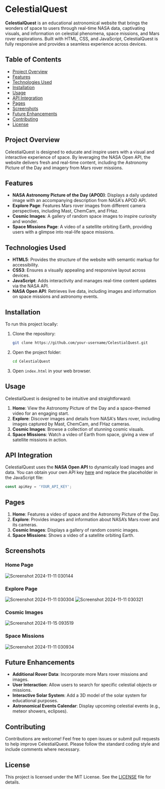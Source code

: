 # CelestialQuest

**CelestialQuest** is an educational astronomical website that brings the wonders of space to users through real-time NASA data, captivating visuals, and information on celestial phenomena, space missions, and Mars rover explorations. Built with HTML, CSS, and JavaScript, CelestialQuest is fully responsive and provides a seamless experience across devices.

## Table of Contents
- [Project Overview](#project-overview)
- [Features](#features)
- [Technologies Used](#technologies-used)
- [Installation](#installation)
- [Usage](#usage)
- [API Integration](#api-integration)
- [Pages](#pages)
- [Screenshots](#screenshots)
- [Future Enhancements](#future-enhancements)
- [Contributing](#contributing)
- [License](#license)

## Project Overview
CelestialQuest is designed to educate and inspire users with a visual and interactive experience of space. By leveraging the NASA Open API, the website delivers fresh and real-time content, including the Astronomy Picture of the Day and imagery from Mars rover missions.

## Features
- **NASA Astronomy Picture of the Day (APOD)**: Displays a daily updated image with an accompanying description from NASA's APOD API.
- **Explore Page**: Features Mars rover images from different camera perspectives, including Mast, ChemCam, and FHaz.
- **Cosmic Images**: A gallery of random space images to inspire curiosity and wonder.
- **Space Missions Page**: A video of a satellite orbiting Earth, providing users with a glimpse into real-life space missions.

## Technologies Used
- **HTML5**: Provides the structure of the website with semantic markup for accessibility.
- **CSS3**: Ensures a visually appealing and responsive layout across devices.
- **JavaScript**: Adds interactivity and manages real-time content updates via the NASA API.
- **NASA Open API**: Retrieves live data, including images and information on space missions and astronomy events.

## Installation
To run this project locally:

1. Clone the repository:
   ```bash
   git clone https://github.com/your-username/CelestialQuest.git
   ```
2. Open the project folder:
   ```bash
   cd CelestialQuest
   ```
3. Open `index.html` in your web browser.

## Usage
CelestialQuest is designed to be intuitive and straightforward:
1. **Home**: View the Astronomy Picture of the Day and a space-themed video for an engaging start.
2. **Explore**: Discover images and details from NASA's Mars rover, including images captured by Mast, ChemCam, and FHaz cameras.
3. **Cosmic Images**: Browse a collection of stunning cosmic visuals.
4. **Space Missions**: Watch a video of Earth from space, giving a view of satellite missions in action.

## API Integration
CelestialQuest uses the **NASA Open API** to dynamically load images and data. You can obtain your own API key [here](https://api.nasa.gov/) and replace the placeholder in the JavaScript file:
   ```javascript
   const apiKey = 'YOUR_API_KEY';
   ```

## Pages
1. **Home**: Features a video of space and the Astronomy Picture of the Day.
2. **Explore**: Provides images and information about NASA’s Mars rover and its cameras.
3. **Cosmic Images**: Displays a gallery of random cosmic images.
4. **Space Missions**: Shows a video of a satellite orbiting Earth.

## Screenshots
### Home Page
![Screenshot 2024-11-11 030144](https://github.com/user-attachments/assets/17ec901d-d748-4f60-839c-0bc9695b5a79)

### Explore Page
![Screenshot 2024-11-11 030304](https://github.com/user-attachments/assets/2e09a245-ae2a-41a4-a3d5-d0995be564af)
![Screenshot 2024-11-11 030321](https://github.com/user-attachments/assets/b190a04f-dde5-4fd1-b501-3c58211a902b)

### Cosmic Images
![Screenshot 2024-11-15 093519](https://github.com/user-attachments/assets/fc93a9de-0ae0-4fb5-bd9a-2f37e046482d)

### Space Missions
![Screenshot 2024-11-11 030934](https://github.com/user-attachments/assets/cc780c6f-eb11-4f7a-8130-edc1178103ad)


## Future Enhancements
- **Additional Rover Data**: Incorporate more Mars rover missions and images.
- **User Interaction**: Allow users to search for specific celestial objects or missions.
- **Interactive Solar System**: Add a 3D model of the solar system for educational purposes.
- **Astronomical Events Calendar**: Display upcoming celestial events (e.g., meteor showers, eclipses).

## Contributing
Contributions are welcome! Feel free to open issues or submit pull requests to help improve CelestialQuest. Please follow the standard coding style and include comments where necessary.

## License
This project is licensed under the MIT License. See the [LICENSE](LICENSE) file for details.
